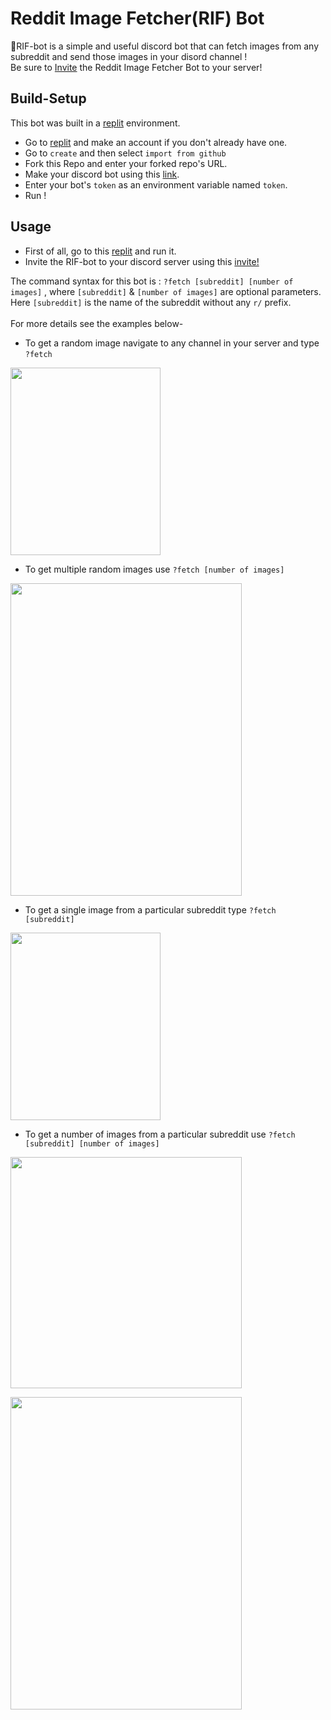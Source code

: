 # Reddit Image Fetcher(RIF) Bot
🤖RIF-bot is a simple and useful discord bot that can fetch images from any subreddit and send those images in your disord channel !<br>
Be sure to [Invite](https://discord.com/api/oauth2/authorize?client_id=1008103587374710854&permissions=412317178880&scope=bot) the Reddit Image Fetcher Bot to your server!

## Build-Setup

This bot was built in a [replit](https://replit.com) environment.
- Go to [replit](https://replit.com) and make an account if you don't already have one.
- Go to `create` and then select `import from github`
- Fork this Repo and enter your forked repo's URL.
- Make your discord bot using this [link](https://discord.com/developers/applications).
- Enter your bot's `token` as an environment variable named `token`.
- Run ! 

## Usage
- First of all, go to this [replit](https://replit.com/@VaibhavTiwari7/RIF-bot) and run it.
- Invite the RIF-bot to your discord server using this [invite!](https://discord.com/api/oauth2/authorize?client_id=1008103587374710854&permissions=412317178880&scope=bot)

The command syntax for this bot is : `?fetch [subreddit] [number of images]` , where `[subreddit]` & `[number of images]` are optional parameters. Here `[subreddit]` is the name of the subreddit without any `r/` prefix.<br><br> For more details see the examples below-

- To get a random image navigate to any channel in your server and type  `?fetch`<br>

<p >
  <img  height="300" width="240" src="https://user-images.githubusercontent.com/94956831/184550939-be81b5c5-fbc1-49d4-a864-9cfe7c132cd3.png" />
</p>

- To get multiple random images use `?fetch [number of images]`<br>

<p >
  <img  height="500" width="370" src="https://user-images.githubusercontent.com/94956831/184551055-b3b03c30-0d5b-4d8d-af4b-5dbd8a6eaf24.png" />
</p>

- To get a single image from a particular subreddit type `?fetch [subreddit]`<br>

<p >
  <img height="300" width="240" src="https://user-images.githubusercontent.com/94956831/184550973-1e63e0b1-610d-4807-b804-0d2b9bd887f6.png" />
</p>

- To get a number of images from a particular subreddit use `?fetch [subreddit] [number of images]`<br>

<p>
  <img width="370" display=block src="https://user-images.githubusercontent.com/94956831/184551425-8b2b53b5-9bc4-4e28-bf8d-63e3e96d37e4.png" />
  </p>
<p>
  <img height="500" width="370" src="https://user-images.githubusercontent.com/94956831/184551016-285ffa96-dfc8-4224-b6bf-77fcaf06efef.png" />
</p>

